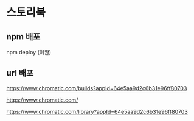 # 스토리북

## npm 배포

npm deploy (미완)

## url 배포

https://www.chromatic.com/builds?appId=64e5aa9d2c6b31e96ff80703

https://www.chromatic.com/

https://www.chromatic.com/library?appId=64e5aa9d2c6b31e96ff80703